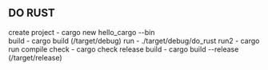 ## DO RUST

create project - cargo new hello_cargo --bin  
build - cargo build (/target/debug)
run - ./target/debug/do_rust
run2 - cargo run
compile check - cargo check
release build - cargo build --release (/target/release)
